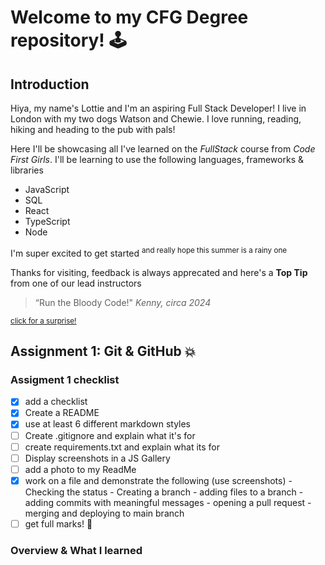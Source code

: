 
# Welcome to my CFG Degree repository! :joystick:


## Introduction
Hiya, my name's Lottie and I'm an aspiring Full Stack Developer! I live in London with my two dogs Watson and Chewie. I love running, reading, hiking and heading to the pub with pals! 


Here I'll be showcasing all I've learned on the *FullStack* course from _Code First Girls_. I'll be learning to use the following languages, frameworks & libraries 

* JavaScript 
* SQL
* React
* TypeScript
* Node

I'm super excited to get started <sup>and really hope this summer is a rainy one</sup>

Thanks for visiting, feedback is always apprecated and here's a **Top Tip** from one of our lead instructors


> “Run the Bloody Code!" _Kenny, circa 2024_

<sub>[click for a surprise!](https://cactusballs.github.io/Yeehonk/)</sub>


## Assignment 1: Git & GitHub :boom:

### Assigment 1 checklist 

- [x] add a checklist
- [x] Create a README
- [x] use at least 6 different markdown styles
- [ ] Create .gitignore and explain what it's for
- [ ] create requirements.txt and explain what its for 
- [ ] Display screenshots in a JS Gallery 
- [ ] add a photo to my ReadMe
- [x] work on a file and demonstrate the following (use screenshots)
      - Checking the status
      - Creating a branch
      - adding files to a branch
      - adding commits with meaningful messages
      - opening a pull request
      - merging and deploying to main branch 
- [ ] get full marks! :zany_face:

### Overview & What I learned
